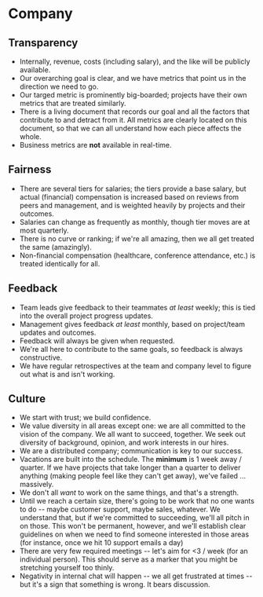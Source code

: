 # Company

## Transparency

* Internally, revenue, costs (including salary), and the like will be publicly available.
* Our overarching goal is clear, and we have metrics that point us in the direction we need to go.
* Our targed metric is prominently big-boarded; projects have their own metrics that are treated similarly.
* There is a living document that records our goal and all the factors that contribute to and detract from it. All metrics are clearly located on this document, so that we can all understand how each piece affects the whole.
* Business metrics are **not** available in real-time.

## Fairness

* There are several tiers for salaries; the tiers provide a base salary, but actual (financial) compensation is increased based on reviews from peers and management, and is weighted heavily by projects and their outcomes.
* Salaries can change as frequently as monthly, though tier moves are at most quarterly.
* There is no curve or ranking; if we're all amazing, then we all get treated the same (amazingly).
* Non-financial compensation (healthcare, conference attendance, etc.) is treated identically for all.

## Feedback

* Team leads give feedback to their teammates *at least* weekly; this is tied into the overall project progress updates.
* Management gives feedback *at least* monthly, based on project/team updates and outcomes.
* Feedback will always be given when requested.
* We're all here to contribute to the same goals, so feedback is always constructive.
* We have regular retrospectives at the team and company level to figure out what is and isn't working.

## Culture

* We start with trust; we build confidence.
* We value diversity in all areas except one: we are all committed to the vision of the company. We all want to succeed, together. We seek out diversity of background, opinion, and work interests in our hires.
* We are a distributed company; communication is key to our success.
* Vacations are built into the schedule. The **minimum** is 1 week away / quarter. If we have projects that take longer than a quarter to deliver anything (making people feel like they can't get away), we've failed ... massively.
* We don't all *want* to work on the same things, and that's a strength.
* Until we reach a certain size, there's going to be work that no one wants to do -- maybe customer support, maybe sales, whatever. We understand that, but if we're committed to succeeding, we'll all pitch in on those. This won't be permanent, however, and we'll establish clear guidelines on when we need to find someone interested in those areas (for instance, once we hit 10 support emails a day)
* There are very few required meetings -- let's aim for <3 / week (for an individual person). This should serve as a marker that you might be stretching yourself too thinly.
* Negativity in internal chat will happen -- we all get frustrated at times -- but it's a sign that something is wrong. It bears discussion.
